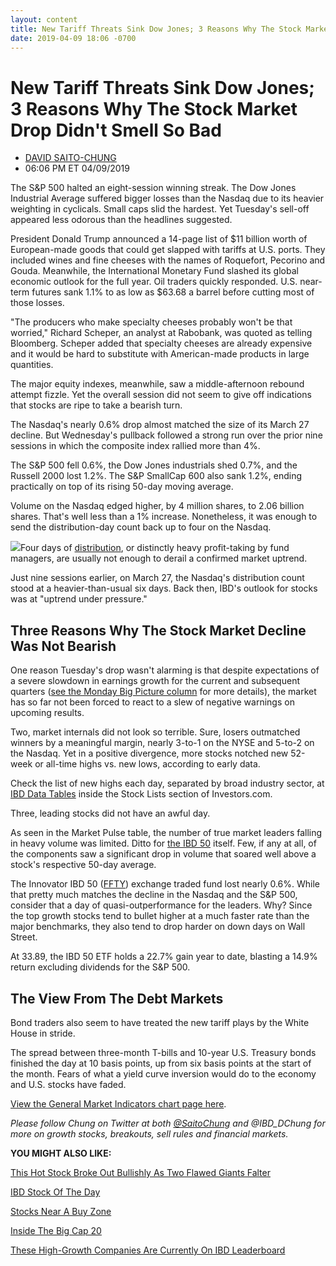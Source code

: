 ```yaml
---
layout: content
title: New Tariff Threats Sink Dow Jones; 3 Reasons Why The Stock Market Drop Didn't Smell So Bad
date: 2019-04-09 18:06 -0700
---
```



New Tariff Threats Sink Dow Jones; 3 Reasons Why The Stock Market Drop Didn't Smell So Bad
===========================================================================================




* [DAVID SAITO-CHUNG](https://www.investors.com/author/chungd/ "Posts by DAVID SAITO-CHUNG")
* 06:06 PM ET 04/09/2019




The S&P 500 halted an eight-session winning streak. The Dow Jones Industrial Average suffered bigger losses than the Nasdaq due to its heavier weighting in cyclicals. Small caps slid the hardest. Yet Tuesday's sell-off appeared less odorous than the headlines suggested.




President Donald Trump announced a 14-page list of $11 billion worth of European-made goods that could get slapped with tariffs at U.S. ports. They included wines and fine cheeses with the names of Roquefort, Pecorino and Gouda. Meanwhile, the International Monetary Fund slashed its global economic outlook for the full year. Oil traders quickly responded. U.S. near-term futures sank 1.1% to as low as $63.68 a barrel before cutting most of those losses.


"The producers who make specialty cheeses probably won't be that worried," Richard Scheper, an analyst at Rabobank, was quoted as telling Bloomberg. Scheper added that specialty cheeses are already expensive and it would be hard to substitute with American-made products in large quantities.


The major equity indexes, meanwhile, saw a middle-afternoon rebound attempt fizzle. Yet the overall session did not seem to give off indications that stocks are ripe to take a bearish turn.


The Nasdaq's nearly 0.6% drop almost matched the size of its March 27 decline. But Wednesday's pullback followed a strong run over the prior nine sessions in which the composite index rallied more than 4%.


The S&P 500 fell 0.6%, the Dow Jones industrials shed 0.7%, and the Russell 2000 lost 1.2%. The S&P SmallCap 600 also sank 1.2%, ending practically on top of its rising 50-day moving average.


Volume on the Nasdaq edged higher, by 4 million shares, to 2.06 billion shares. That's well less than a 1% increase. Nonetheless, it was enough to send the distribution-day count back up to four on the Nasdaq.


![](https://www.investors.com/wp-content/uploads/2019/04/MP_4x5_040919-248x300.jpg)Four days of [distribution](https://www.investors.com/how-to-invest/investors-corner/how-do-you-spot-a-major-market-top-easy-look-for-heavy-distribution/), or distinctly heavy profit-taking by fund managers, are usually not enough to derail a confirmed market uptrend.


Just nine sessions earlier, on March 27, the Nasdaq's distribution count stood at a heavier-than-usual six days. Back then, IBD's outlook for stocks was at "uptrend under pressure."


Three Reasons Why The Stock Market Decline Was Not Bearish
----------------------------------------------------------


One reason Tuesday's drop wasn't alarming is that despite expectations of a severe slowdown in earnings growth for the current and subsequent quarters ([see the Monday Big Picture column](https://www.investors.com/market-trend/the-big-picture/indexes-reverse-higher-repeat-bullish-theme-stock-market/) for more details), the market has so far not been forced to react to a slew of negative warnings on upcoming results.


Two, market internals did not look so terrible. Sure, losers outmatched winners by a meaningful margin, nearly 3-to-1 on the NYSE and 5-to-2 on the Nasdaq. Yet in a positive divergence, more stocks notched new 52-week or all-time highs vs. new lows, according to early data.


Check the list of new highs each day, separated by broad industry sector, at [IBD Data Tables](https://www.investors.com/ibd-data-tables/) inside the Stock Lists section of Investors.com.


Three, leading stocks did not have an awful day.


As seen in the Market Pulse table, the number of true market leaders falling in heavy volume was limited. Ditto for [the IBD 50](https://research.investors.com/stock-lists/ibd-50/) itself. Few, if any at all, of the components saw a significant drop in volume that soared well above a stock's respective 50-day average.



The Innovator IBD 50 ([FFTY](https://research.investors.com/quote.aspx?symbol=FFTY)) exchange traded fund lost nearly 0.6%. While that pretty much matches the decline in the Nasdaq and the S&P 500, consider that a day of quasi-outperformance for the leaders. Why? Since the top growth stocks tend to bullet higher at a much faster rate than the major benchmarks, they also tend to drop harder on down days on Wall Street.


At 33.89, the IBD 50 ETF holds a 22.7% gain year to date, blasting a 14.9% return excluding dividends for the S&P 500.


The View From The Debt Markets
------------------------------


Bond traders also seem to have treated the new tariff plays by the White House in stride.


The spread between three-month T-bills and 10-year U.S. Treasury bonds finished the day at 10 basis points, up from six basis points at the start of the month. Fears of what a yield curve inversion would do to the economy and U.S. stocks have faded.


[View the General Market Indicators chart page here](https://www.investors.com/wp-content/uploads/2019/04/IBD0904152514GMI2.pdf).


*Please follow Chung on Twitter at both [@SaitoChung](https://twitter.com/SaitoChung) and @IBD\_DChung for more on growth stocks, breakouts, sell rules and financial markets.*


**YOU MIGHT ALSO LIKE:**


[This Hot Stock Broke Out Bullishly As Two Flawed Giants Falter](https://www.investors.com/market-trend/stock-market-today/dow-jones-futures-okta-stock-breakout-apple-stock-amd-stock/)


[IBD Stock Of The Day](https://www.investors.com/research/ibd-stock-of-the-day/)


[Stocks Near A Buy Zone](https://www.investors.com/category/stock-lists/stocks-near-a-buy-zone/)


[Inside The Big Cap 20](https://research.investors.com/stock-lists/big-cap-20/)


[These High-Growth Companies Are Currently On IBD Leaderboard](https://leaderboard.investors.com/#/leaders/leadersnearabuypoint)




